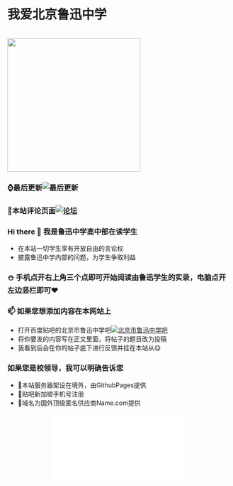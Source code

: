 # 我爱北京鲁迅中学

<br>
 <img src="https://cdn.jsdelivr.net/gh/Xpsoted/LuXunSchool/amWiki/images/logo.png" width = "300" height = "300" alt=" " align=center />
 
### ⌚最后更新![最后更新](https://img.shields.io/github/last-commit/Xpsoted/LuXunSchool)
### 📢本站评论页面[![论坛](https://img.shields.io/badge/点我进入-0088CC?style=flat-square&logo=telegram&logoColor=FFFFFF&labelColor=0088CC)](https://ilxzx.xyz/library/chat/chat.html)
### Hi there 👋 我是鲁迅中学高中部在读学生
- 在本站一切学生享有开放自由的言论权
- 披露鲁迅中学内部的问题，为学生争取利益
### ⛄ 手机点开右上角三个点即可开始阅读由鲁迅学生的实录，电脑点开左边竖栏即可❤
### 📫 如果您想添加内容在本网站上
- 打开百度贴吧的北京市鲁迅中学吧[![北京市鲁迅中学吧](https://img.shields.io/badge/北京市鲁迅中学吧-0088CC?style=flat-square&logo=telegram&logoColor=FFFFFF&labelColor=0088CC)](https://tieba.baidu.com/f?kw=%E5%8C%97%E4%BA%AC%E5%B8%82%E9%B2%81%E8%BF%85%E4%B8%AD%E5%AD%A6)
- 将你要发的内容写在正文里面，将帖子的题目改为投稿
- 我看到后会在你的帖子底下进行反馈并挂在本站从😋
### 如果您是校领导，我可以明确告诉您
- 💬本站服务器架设在境外，由GithubPages提供
- 💬贴吧新加坡手机号注册
- 💬域名为国外顶级匿名供应商Name.com提供
<p>
    <div style="width:auto; height:350px;border:none;text-align:center">
		<iframe allowtransparency="yes" frameborder="0" src="/library/chat/chat.html"/>
	</div>
</p>
